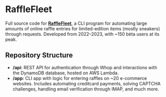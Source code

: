 # RaffleFleet

Full source code for [**RaffleFleet**](https://x.com/RaffleFleet), a CLI program for automating large amounts of online raffle entries for limited-edition items (mostly sneakers) through requests. Developed from 2022–2023, with ~150 bèta users at its peak.

## Repository Structure
- **/api**: REST API for authentication through Whop and interactions with the DynamoDB database, hosted on AWS Lambda.
- **/app**: CLI app with logic for entering raffles on ~20 e-commerce websites. Includes automating creditcard payments, solving CAPTCHA challenges, handling email verification through IMAP, and much more.
